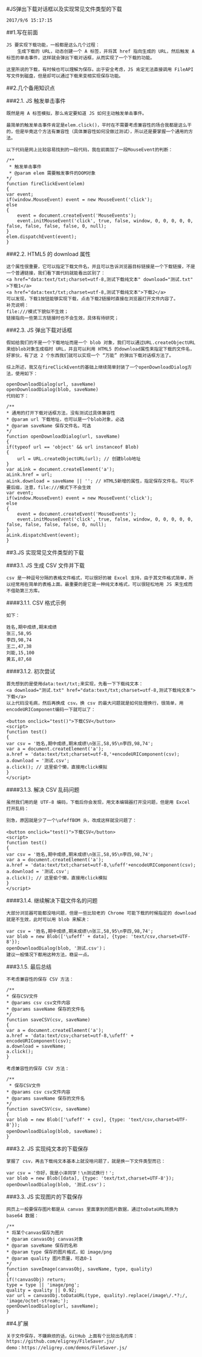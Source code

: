 #JS弹出下载对话框以及实现常见文件类型的下载

    2017/9/6 15:17:15 

##1.写在前面

    JS 要实现下载功能，一般都是这么几个过程：
        生成下载的 URL，动态创建一个 A 标签，并将其 href 指向生成的 URL，然后触发 A 标签的单击事件，这样就会弹出下载对话框，从而实现了一个下载的功能。
    
    这里所说的下载，有时候也可以理解为保存。出于安全考虑，JS 肯定无法直接调用 FileAPI 写文件到磁盘，但是却可以通过下载来变相实现保存功能。

##2.几个备用知识点

###2.1. JS 触发单击事件

    既然是用 A 标签模拟，那么肯定要知道 JS 如何主动触发单击事件。

    最简单的触发单击事件肯定是elem.click()，平时在不需要考虑兼容性的场合我都是这么干的，但是毕竟这个方法有兼容性（具体兼容性如何没做过测试），所以还是要掌握一个通用的方法。

    以下代码是网上比较容易找到的一段代码，我在前面加了一段MouseEvent的判断：

    /**
     * 触发单击事件
     * @param elem 需要触发事件的DOM对象
    */
    function fireClickEvent(elem)
    {
    var event;
    if(window.MouseEvent) event = new MouseEvent('click');
    else
    {
        event = document.createEvent('MouseEvents');
        event.initMouseEvent('click', true, false, window, 0, 0, 0, 0, 0, false, false, false, false, 0, null);
    }
    elem.dispatchEvent(event);
    }

###2.2. HTML5 的 download 属性

    这个属性很重要，它可以指定下载文件名，并且可以告诉浏览器目标链接是一个下载链接，不是一个普通链接，我们看下面代码就能看出区别了：
    <a href="data:text/txt;charset=utf-8,测试下载纯文本" download="测试.txt" >下载1</a>
    <a href="data:text/txt;charset=utf-8,测试下载纯文本">下载2</a>
    可以发现，下载1按钮能够实现下载，点击下载2链接时直接在浏览器打开文件内容了。
    补充说明：
    file:///模式下貌似不生效；
    链接指向一些第三方链接时也不会生效，具体有待研究；
    
###2.3. JS 弹出下载对话框

    假如给我们的不是一个下载地址而是一个 blob 对象，我们可以通过URL.createObjectURL来给blob对象生成临时 URL，并且可以利用 HTML5 的download属性来指定下载的文件名，好家伙，有了这 2 个东西我们就可以实现一个 “万能” 的弹出下载对话框方法了。

    综上所述，我又在fireClickEvent的基础上继续简单封装了一个openDownloadDialog方法，使用如下：

    openDownloadDialog(url, saveName)
    openDownloadDialog(blob, saveName)
    代码如下：

    /**
    * 通用的打开下载对话框方法，没有测试过具体兼容性
    * @param url 下载地址，也可以是一个blob对象，必选
    * @param saveName 保存文件名，可选
    */
    function openDownloadDialog(url, saveName)
    {
    if(typeof url == 'object' && url instanceof Blob)
    {
        url = URL.createObjectURL(url); // 创建blob地址
    }
    var aLink = document.createElement('a');
    aLink.href = url;
    aLink.download = saveName || ''; // HTML5新增的属性，指定保存文件名，可以不要后缀，注意，file:///模式下不会生效
    var event;
    if(window.MouseEvent) event = new MouseEvent('click');
    else
    {
        event = document.createEvent('MouseEvents');
        event.initMouseEvent('click', true, false, window, 0, 0, 0, 0, 0, false, false, false, false, 0, null);
    }
    aLink.dispatchEvent(event);
    }

##3.JS 实现常见文件类型的下载

###3.1. JS 生成 CSV 文件并下载

    csv 是一种逗号分隔的表格文件格式，可以很好的被 Excel 支持，由于其文件格式简单，所以经常用在简单的表格上面。最重要的是它是一种纯文本格式，可以很轻松地用 JS 来生成而不借助第三方库。

####3.1.1. CSV 格式示例

    如下：

    姓名,期中成绩,期末成绩
    张三,58,95
    李四,98,74
    王二,47,38
    刘能,15,100
    黄五,87,68

####3.1.2. 初次尝试

    首先想到的是使用data:text/txt;来实现，先看一下下载纯文本：
    <a download="测试.txt" href="data:text/txt;charset=utf-8,测试下载纯文本">下载</a>
    以上代码没毛病，然后再换成 csv。换 csv 的最大问题就是如何处理换行，很简单，用encodeURIComponent编码一下就可以了：

    <button onclick="test()">下载CSV</button>
    <script>
    function test()
    {
    var csv = '姓名,期中成绩,期末成绩\n张三,58,95\n李四,98,74';
    var a = document.createElement('a');
    a.href = 'data:text/txt;charset=utf-8,'+encodeURIComponent(csv);
    a.download = '测试.csv';
    a.click(); // 这里偷个懒，直接用click模拟
    }
    </script>

####3.1.3. 解决 CSV 乱码问题

    虽然我们用的是 UTF-8 编码，下载后你会发现，用文本编辑器打开没问题，但是用 Excel 打开乱码：

    别急，原因就是少了一个\ufeffBOM 头，改成这样就没问题了：

    <button onclick="test()">下载CSV</button>
    <script>
    function test()
    {
    var csv = '姓名,期中成绩,期末成绩\n张三,58,95\n李四,98,74';
    var a = document.createElement('a');
    a.href = 'data:text/txt;charset=utf-8,\ufeff'+encodeURIComponent(csv);
    a.download = '测试.csv';
    a.click(); // 这里偷个懒，直接用click模拟
    }
    </script>

####3.1.4. 继续解决下载文件名的问题

    大部分浏览器可能都没啥问题，但是一些比较老的 Chrome 可能下载的时候指定的 download 就是不生效，此时可以用 blob 来解决：

    var csv = '姓名,期中成绩,期末成绩\n张三,58,95\n李四,98,74';
    var blob = new Blob(['\ufeff' + data], {type: 'text/csv,charset=UTF-8'});
    openDownloadDialog(blob, '测试.csv')；
    建议一般情况下都用这种方法，稳妥一点。

###3.1.5. 最后总结

    不考虑兼容性的保存 CSV 方法：

    /**
    * 保存CSV文件
    * @params csv csv文件内容
    * @params saveName 保存的文件名
    */
    function saveCSV(csv, saveName)
    {
    var a = document.createElement('a');
    a.href = 'data:text/csv;charset=utf-8,\ufeff' + encodeURIComponent(csv);
    a.download = saveName;
    a.click();
    }

    考虑兼容性的保存 CSV 方法：

    /**
     * 保存CSV文件
    * @params csv csv文件内容
    * @params saveName 保存的文件名
    */
    function saveCSV(csv, saveName)
    {
    var blob = new Blob(['\ufeff' + csv], {type: 'text/csv,charset=UTF-8'});
    openDownloadDialog(blob, saveName)；
    }

###3.2. JS 实现纯文本的下载保存

    掌握了 csv，再去下载纯文本基本上就没啥问题了，就是换一下文件类型而已：

    var csv = '你好，我是小泽同学！\n测试换行！';
    var blob = new Blob([data], {type: 'text/txt,charset=UTF-8'});
    openDownloadDialog(blob, '测试.csv')；

###3.3. JS 实现图片的下载保存

    网页上一般要保存图片都是从 canvas 里面拿到的图片数据，通过toDataURL转换为 base64 数据：

    /**
    * 将某个canvas保存为图片
    * @param canvasObj canvas对象
    * @param saveName 保存的名称
    * @param type 保存的图片格式，如 image/png
    * @param quality 图片质量，可选0-1
    */
    function saveImage(canvasObj, saveName, type, quality)
    {
    if(!canvasObj) return;
    type = type || 'image/png';
    quality = quality || 0.92;
    var url = canvasObj.toDataURL(type, quality).replace(/image\/.*?;/, 'image/octet-stream;');
    openDownloadDialog(url, saveName);
    }

##4.扩展

    关于文件保存，不嫌麻烦的话，GitHub 上面有个比较出名的库：
    https://github.com/eligrey/FileSaver.js/ 
    demo：https://eligrey.com/demos/FileSaver.js/